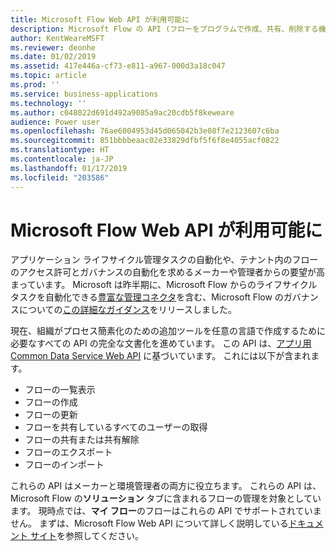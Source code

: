 ```yaml
---
title: Microsoft Flow Web API が利用可能に
description: Microsoft Flow の API (フローをプログラムで作成、共有、削除する機能など) が文書化されました。
author: KentWeareMSFT
ms.reviewer: deonhe
ms.date: 01/02/2019
ms.assetid: 417e446a-cf73-e811-a967-000d3a18c047
ms.topic: article
ms.prod: ''
ms.service: business-applications
ms.technology: ''
ms.author: c048022d691d492a9085a9ac20cdb5f8keweare
audience: Power user
ms.openlocfilehash: 76ae6004953d45d065042b3e08f7e2123607c6ba
ms.sourcegitcommit: 851bbbbeaac02e33829dfbf5f6f8e4055acf0822
ms.translationtype: HT
ms.contentlocale: ja-JP
ms.lasthandoff: 01/17/2019
ms.locfileid: "203586"
---
```

# <a name="microsoft-flow-web-apis-available"></a>Microsoft Flow Web API が利用可能に

アプリケーション ライフサイクル管理タスクの自動化や、テナント内のフローのアクセス許可とガバナンスの自動化を求めるメーカーや管理者からの要望が高まっています。 Microsoft は昨半期に、Microsoft Flow からのライフサイクル タスクを自動化できる[豊富な管理コネクタ](https://powerapps.microsoft.com/blog/new-connectors-for-powerapps-and-flow-resources/)を含む、Microsoft Flow のガバナンスについての[この詳細なガイダンス]( https://flow.microsoft.com/blog/security-governance-strategy/)をリリースしました。

現在、組織がプロセス簡素化のための追加ツールを任意の言語で作成するために必要なすべての API の完全な文書化を進めています。 この API は、[アプリ用 Common Data Service  Web API](https://docs.microsoft.com/dynamics365/customer-engagement/developer/webapi/perform-operations-web-api) に基づいています。 これには以下が含まれます。

- フローの一覧表示
- フローの作成
- フローの更新
- フローを共有しているすべてのユーザーの取得
- フローの共有または共有解除
- フローのエクスポート
- フローのインポート

これらの API はメーカーと環境管理者の両方に役立ちます。 これらの API は、Microsoft Flow の**ソリューション** タブに含まれるフローの管理を対象としています。 現時点では、**マイ フロー**のフローはこれらの API でサポートされていません。 まずは、Microsoft Flow Web API について詳しく説明している[ドキュメント サイト](https://docs.microsoft.com/flow/web-api)を参照してください。
